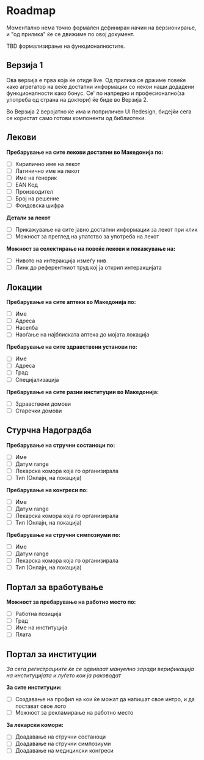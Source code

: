 # Roadmap

Моментално нема точно формален дефиниран начин на верзионирање, и "од прилика" ќе се движиме по овој документ.

TBD формализирање на функционалностите.

## Верзија 1
Ова верзија е прва која ќе отиде live. Од прилика се држиме повеќе како агрегатор на веќе достапни информации со некои наши додадени функционалности како бонус. Се' по напредно и професионално(за употреба од страна на доктори) ќе биде во Верзија 2.

Во Верзија 2 веројатно ќе има и поприличен UI Redesign, бидејќи сега се користат само готови компоненти од библиотеки.

## Лекови
**Пребарување на сите лекови достапни во Македонија по:**
- [ ] Кирилично име на лекот
- [ ] Латинично име на лекот
- [ ] Име на генерик
- [ ] EAN Код
- [ ] Производител
- [ ] Број на решение
- [ ] Фондовска шифра

**Детали за лекот**
- [ ] Прикажување на сите јавно достапни информации за лекот при клик
- [ ] Можност за преглед на упатство за употреба на лекот

**Можност за селектирање на повеќе лекови и покажување на:**
- [ ] Нивото на интеракција измеѓу нив
- [ ] Линк до референтниот труд кој ја открил интеракцијата

## Локации
**Пребарување на сите аптеки во Македонија по:**
- [ ] Име
- [ ] Адреса
- [ ] Населба
- [ ] Наоѓање на најблиската аптека до мојата локација

**Пребарување на сите здравствени установи по:**
- [ ] Име
- [ ] Адреса
- [ ] Град
- [ ] Специјализација

**Пребарување на сите разни институции во Македонија:**
- [ ] Здравствени домови
- [ ] Старечки домови

## Стурчна Надоградба
**Пребарување на стручни состаноци по:**
- [ ] Име
- [ ] Датум range
- [ ] Лекарска комора која го организирала
- [ ] Тип (Онлајн, на локација)

**Пребарување на конгреси по:**
- [ ] Име
- [ ] Датум range
- [ ] Лекарска комора која го организирала
- [ ] Тип (Онлајн, на локација)

**Пребарување на стручни симпозиуми по:**
- [ ] Име
- [ ] Датум range
- [ ] Лекарска комора која го организирала
- [ ] Тип (Онлајн, на локација)

## Портал за вработување
**Можност за пребарување на работно место по:**
- [ ] Работна позиција
- [ ] Град
- [ ] Име на институција
- [ ] Плата

## Портал за институции
*За сега регистрациите ќе се одвиваат мануелно заради верификација на институцијата и луѓето кои ја раководат*

**За сите институции:**
- [ ] Создавање на профил на кои ќе можат да напишат свое интро, и да постават свое лого
- [ ] Можност за рекламирање на работно место

**За лекарски комори:**
- [ ] Доадавање на стручни состаноци
- [ ] Доадавање на стручни симпозиуми
- [ ] Доадавање на медицински конгреси
